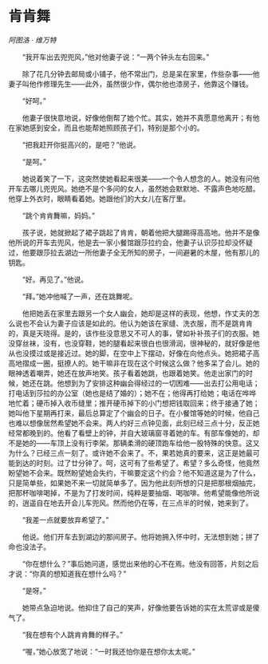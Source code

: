 # 肯肯舞

*阿图洛 · 维万特*

　　“我开车出去兜兜风，”他对他妻子说：“一两个钟头左右回来。”

　　除了花几分钟去邮局或小铺子，他不常出门，总是呆在家里，作些杂事——他妻子叫他作修理先生——此外，虽然很少作，偶尔他也漆房子，他靠这个赚钱。

　　“好呵。”

　　他妻子很快意地说，好像他倒帮了她个忙。其实，她并不真愿意他离开；有他在家她感到安全，而且也能帮她照顾孩子们，特别是那个小的。

　　“把我赶开你挺高兴的，是吧？”他说。

　　“是呵。”

　　她说着笑了一下，这突然使她看起来很美——一个令人想念的人。她没有问他开车去哪儿兜兜风。她绝不是个多问的女人，虽然她会默默地、不露声色地吃醋。他穿上外衣时，眼睛看着她。她跟他们的大女儿在客厅里。

　　“跳个肯肯舞嘛，妈妈。”

　　孩子说，她就掀起了裙子跳起了肯肯，朝着他把大腿踢得高高地。他并不是像他所说的开车去兜风，他是去一家小餐馆跟莎拉约会，他妻子认识莎拉却没怀疑过，他要跟莎拉去湖边一所他妻子全无所知的房子，一间避暑的木屋，他有那儿的钥匙。

　　“好。再见了。”他说。

　　“拜。”她冲他喊了一声，还在跳舞呢。

　　他把她丢在家里去跟另一个女人幽会，她却是这样的表现，他想，作丈夫的怎么说也不会认为妻子应该是如此的。他认为她该在家缝、洗衣服，而不是跳肯肯的，真是天晓得。是的，该作些没意思又不可人的事，譬如补补孩子们的衣服。她没穿丝袜，没有，也没穿鞋，她的腿看起来很白也很滑润，很神秘的，就好像是他从也没摸过或是接近过。她的脚，在空中上下摆动，好像在向他点头。她把裙子高高地摺成一圈，挺撩人的。她干嘛非在现在这个时候这么做？他多呆了会儿。她的眼神透着嘲弄，她还在放声地笑。孩子看着她跳，也跟着她笑。他走出家门的时候，她还在跳。他想到为了安排这种幽会得经过的一切困难——出去打公用电话；打电话到莎拉的办公室（她也是结了婚的）；她不在；他得再打给她；电话在哗哗地忙着；硬币掉入收币缝里；推开硬币掉下的小门想把钱取回来；终于接通了她；她叫他下星期再打来，最后总算定了个幽会的日子。在小餐馆等她的时候，他自己也难以想像居然希望她不会来。两人约好三点钟见面，此刻已经三点十分，反正她经常都晚到的。他看了看壁上的钟，并自大玻璃窗寻着她的车。有部车像她的，却不是她的——车顶上没有行李架。那辆柔滑的硬顶跑车给他一股特殊的快意。这又为什么？已经三点一刻了。或许她不会来了。不，果若她真的要来，这正是她最可能到达的时刻。过了廿分钟了。呵，这可有了些希望了。希望？多么奇怪，他竟然盼望她不会来。既然盼望她会失约，干嘛要定这个约会？他不知道这是为了什么，只是简单些，如果她不来一切就简单多了。因为他此刻所想的只是把那根烟抽完，把那杯咖啡喝掉，不是为了打发时间，纯粹是要抽烟、喝咖啡。他希望能像他所说的，逍遥自在地去开会儿车兜风。然而他仍在等，在三点半的时候，她来到了。

　　“我差一点就要放弃希望了。”

　　他说。他们开车去到湖边的那间房子。他将她拥入怀中时，无法想到她；拼了命也没法子。

　　“你在想什么？”事后她问道，感觉出来他的心不在焉。他没有回答，片刻之后才说：“你真的想知道我在想什么吗？”

　　“是呀。”

　　她带点急迫地说。他抑住了自己的笑声，好像他要告诉她的实在太荒谬或是傻气了。

　　“我在想有个人跳肯肯舞的样子。”

　　“喔，”她心放宽了地说：“一时我还怕你是在想你太太呢。”